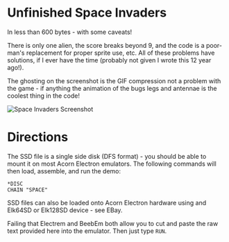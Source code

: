 
# Unfinished Space Invaders

In less than 600 bytes - with some caveats!

There is only one alien, the score breaks beyond 9, and the code is a poor-man's replacement for proper sprite use, etc.  All of these problems have solutions, if I ever have the time (probably not given I wrote this 12 year ago!).

The ghosting on the screenshot is the GIF compression not a problem with the game - if anything the animation of the bugs legs and antennae is the coolest thing in the code!

![Space Invaders Screenshot](spaceinv_screenshot.gif)

# Directions
The SSD file is a single side disk (DFS format) - you should be able to mount it on most Acorn Electron emulators.
The following commands will then load, assemble, and run the demo:

```
*DISC
CHAIN "SPACE"
```

SSD files can also be loaded onto Acorn Electron hardware using and Elk64SD or Elk128SD device - see EBay.


Failing that Electrem and BeebEm both allow you to cut and paste the raw text provided here into the emulator.
Then just type `RUN`.


